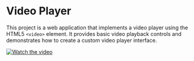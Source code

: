 # Video Player

This project is a web application that implements a video player using the HTML5 `<video>` element. It provides basic video playback controls and demonstrates how to create a custom video player interface.

[![Watch the video](https://raw.githubusercontent.com/rlapcak/video-player/main/thumbnail.png)](https://github.com/rlapcak/video-player/assets/160675740/caf10bc0-4387-4676-b875-ad7113dd8d10)
